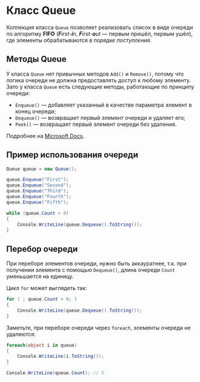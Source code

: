 # Класс Queue

Коллекция класса `Queue` позволяет реализовать список в виде очереди по алгоритму **FIFO** (***F**irst-**i**n*, ***F**irst-**o**ut* — первым пришёл, первым ушёл), где элементы обрабатываются *в порядке поступления*.

## Методы Queue

У класса `Queue` нет привычных методов `Add()` и `Remove()`, потому что логика очереди не должна предоставлять доступ к любому элементу. Зато у класса `Queue` есть следующие методы, работающие по принципу очереди:

 - `Enqueue()` — добавляет указанный в качестве параметра элемент в конец очереди;
 - `Dequeue()` — возвращает первый элемент очереди и удаляет его;
 - `Peek()` — возвращает первый элемент очереди без удаления.

Подробнее на [Microsoft Docs](https://docs.microsoft.com/dotnet/api/system.collections.queue).

## Пример использования очереди

```csharp
Queue queue = new Queue();

queue.Enqueue("First");
queue.Enqueue("Second");
queue.Enqueue("Third");
queue.Enqueue("Fourth");
queue.Enqueue("Fifth");

while (queue.Count > 0)
{
    Console.WriteLine(queue.Dequeue().ToString());
}
```

## Перебор очереди

При переборе элементов очереди, нужно быть аккауратнее, т.к. при получении элемента с помощью `Dequeue()`, длина очереди `Count` уменьшается на единицу.

Цикл `for` может выглядеть так:

```csharp
for ( ; queue.Count > 0; )
{
    Console.WriteLine(queue.Dequeue().ToString());
}
```

Заметьте, при переборе очереди через `foreach`, элементы очереди не удаляются:

```csharp
foreach(object i in queue)
{
    Console.WriteLine(i.ToString());
}

Console.WriteLine(queue.Count); // 5
```